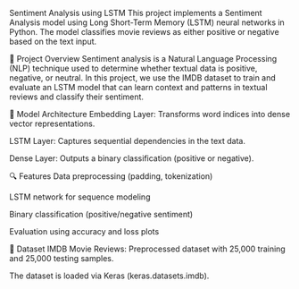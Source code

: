 Sentiment Analysis using LSTM
This project implements a Sentiment Analysis model using Long Short-Term Memory (LSTM) neural networks in Python. The model classifies movie reviews as either positive or negative based on the text input.

📌 Project Overview
Sentiment analysis is a Natural Language Processing (NLP) technique used to determine whether textual data is positive, negative, or neutral. In this project, we use the IMDB dataset to train and evaluate an LSTM model that can learn context and patterns in textual reviews and classify their sentiment.

🧠 Model Architecture
Embedding Layer: Transforms word indices into dense vector representations.

LSTM Layer: Captures sequential dependencies in the text data.

Dense Layer: Outputs a binary classification (positive or negative).

🔍 Features
Data preprocessing (padding, tokenization)

LSTM network for sequence modeling

Binary classification (positive/negative sentiment)

Evaluation using accuracy and loss plots

📂 Dataset
IMDB Movie Reviews: Preprocessed dataset with 25,000 training and 25,000 testing samples.

The dataset is loaded via Keras (keras.datasets.imdb).

